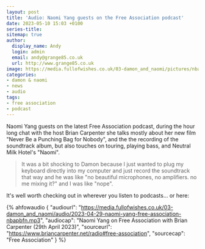 ```yaml
---
layout: post
title: 'Audio: Naomi Yang guests on the Free Association podcast'
date: 2023-05-10 15:03 +0100
series-title:
sitemap: true
author:
  display_name: Andy
  login: admin
  email: andy@grange85.co.uk
  url: http://www.grange85.co.uk
image: https://media.fullofwishes.co.uk/03-damon_and_naomi/pictures/nbapbfn/naomi-yang-nbapbfn-still-02.jpg
categories:
- damon & naomi
- news
- audio
tags:
- free association
- podcast
---
```

Naomi Yang guests on the latest Free Association podcast, during the hour long chat with the host Brian Carpenter she talks mostly about her new film "Never Be a Punching Bag for Nobody", and the the recording of the soundtrack album, but also touches on touring, playing bass, and Neutral Milk Hotel's "Naomi".

> It was a bit shocking to Damon because I just wanted to plug my keyboard directly into my computer and just record the soundtrack that way and he was like "no beautiful microphones, no amplifiers. no me mixing it?" and I was like "nope".

It's well worth checking out in wherever you listen to podcasts... or here:


 {% ahfowaudio {
  "audiourl": "https://media.fullofwishes.co.uk/03-damon_and_naomi/audio/2023-04-29-naomi-yang-free-association-nbapbfn.mp3",
  "audiocap": "Naomi Yang on Free Association with Brian Carpenter (29th April 2023)",
  "sourceurl": "https://www.briancarpenter.net/radio#free-association",
  "sourcecap": "Free Association"
  } %}



 
